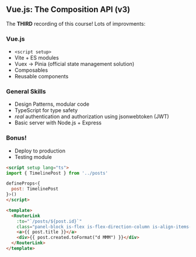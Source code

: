 ## Vue.js: The Composition API (v3)

The **THIRD** recording of this course! Lots of improvments:

### Vue.js
- `<script setup>`
- Vite + ES modules
- Vuex -> Pinia (official state management solution)
- Composables
- Reusable components

### General Skills
- Design Patterns, modular code
- TypeScript for type safety
- *real* authentication and authorization using jsonwebtoken (JWT)
- Basic server with Node.js + Express

### Bonus!
- Deploy to production
- Testing module

```html
<script setup lang="ts">
import { TimelinePost } from '../posts'

defineProps<{
  post: TimelinePost
}>()
</script>

<template>
  <RouterLink
    :to="`/posts/${post.id}`"
    class="panel-block is-flex is-flex-direction-column is-align-items-flex-start"> 
    <a>{{ post.title }}</a>
    <div>{{ post.created.toFormat("d MMM") }}</div>
  </RouterLink>
</template>
```
